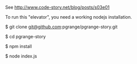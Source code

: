 See http://www.code-story.net/blog/posts/s03e01

To run this "elevator", you need a working nodejs installation.

$ git clone git@github.com:pgrange/pgrange-story.git

$ cd pgrange-story

$ npm install

$ node index.js

